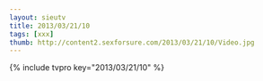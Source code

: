 ```yaml
--- 
layout: sieutv
title: 2013/03/21/10
tags: [xxx]
thumb: http://content2.sexforsure.com/2013/03/21/10/Video.jpg
---
```

{% include tvpro key="2013/03/21/10" %} 
